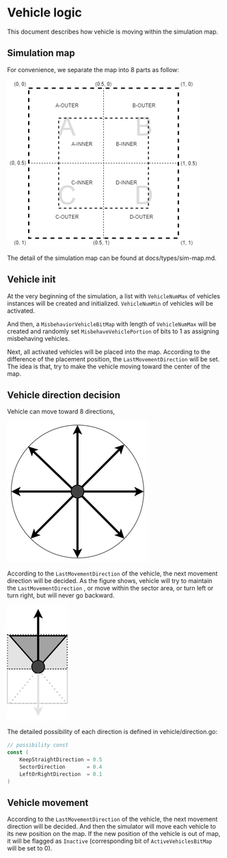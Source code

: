 # Vehicle logic

This document describes how vehicle is moving within the simulation map.

## Simulation map

For convenience, we separate the map into 8 parts as follow:

![](..\figures\sim-map.png)

The detail of the simulation map can be found at docs/types/sim-map.md.

## Vehicle init

At the very beginning of the simulation, a list with ```VehicleNumMax``` of vehicles instances will be created and initialized.  ```VehicleNumMin``` of vehicles will be activated.

And then, a ```MisbehaviorVehicleBitMap``` with length of ```VehicleNumMax``` will be created and randomly set ```MisbehaveVehiclePortion```  of bits to 1 as assigning misbehaving vehicles.

Next, all activated vehicles will be placed into the map. According to the difference of the placement position, the ```LastMovementDirection``` will be set. The idea is that, try to make the vehicle moving toward the center of the map.

## Vehicle direction decision

Vehicle can move toward 8 directions, 

![](..\figures\vehicle_direction.png)



According to the ```LastMovementDirection``` of the vehicle, the next movement direction will be decided. As the figure shows, vehicle will try to maintain the ```LastMovementDirection``` , or move within the sector area, or turn left or turn right, but will never go backward.

![](../figures/vehicle_movement.png)

The detailed possibility of each direction is defined in vehicle/direction.go:

```go
// possibility const
const (
	KeepStraightDirection = 0.5
	SectorDirection       = 0.4
	LeftOrRightDirection  = 0.1
)
```

## Vehicle movement

According to the ```LastMovementDirection``` of the vehicle, the next movement direction will be decided. And then the simulator will move each vehicle to its new position on the map. If the new position of the vehicle is out of map, it will be flagged as ```Inactive``` (corresponding bit of ```ActiveVehiclesBitMap``` will be set to 0).


